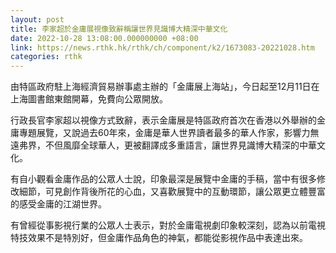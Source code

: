 ```yaml
---
layout: post
title: 李家超於金庸展視像致辭稱讓世界見識博大精深中華文化
date: 2022-10-28 13:08:00.000000000 +08:00
link: https://news.rthk.hk/rthk/ch/component/k2/1673083-20221028.htm
categories: rthk
---
```


由特區政府駐上海經濟貿易辦事處主辦的「金庸展上海站」，今日起至12月11日在上海圖書館東館開幕，免費向公眾開放。

行政長官李家超以視像方式致辭，表示金庸展是特區政府首次在香港以外舉辦的金庸專題展覽，又說過去60年來，金庸是華人世界讀者最多的華人作家，影響力無遠弗界，不但風靡全球華人，更被翻譯成多重語言，讓世界見識博大精深的中華文化。

有自小觀看金庸作品的公眾人士說，印象最深是展覽中金庸的手稿，當中有很多修改細節，可見創作背後所花的心血，又喜歡展覽中的互動環節，讓公眾更立體豐富的感受金庸的江湖世界。

有曾經從事影視行業的公眾人士表示，對於金庸電視劇印象較深刻，認為以前電視特技效果不是特別好，但金庸作品角色的神氣，都能從影視作品中表達出來。
